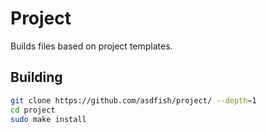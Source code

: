 # Project
Builds files based on project templates.

## Building
~~~bash
git clone https://github.com/asdfish/project/ --depth=1
cd project
sudo make install
~~~
